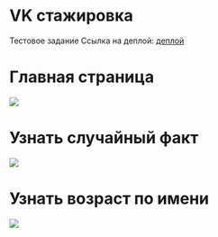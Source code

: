 # VK стажировка

Тестовое задание
Ссылка на деплой:
[деплой](/path/to/file)

# Главная страница

![](https://i.ibb.co/bPWnVPf/image.png)

# Узнать случайный факт

![](https://i.ibb.co/gSVsVGf/image.png)

# Узнать возраст по имени

![](https://i.ibb.co/2NqYygN/image.png)
